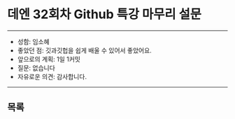 # 데엔 32회차 Github 특강 마무리 설문
---
- 성함: 임소혜
- 좋았던 점: 깃과깃헙을 쉽게 배울 수 있어서 좋았어요.
- 앞으로의 계획: 1일 1커밋
- 질문: 없습니다
- 자유로운 의견: 감사합니다.
----
## 목록
